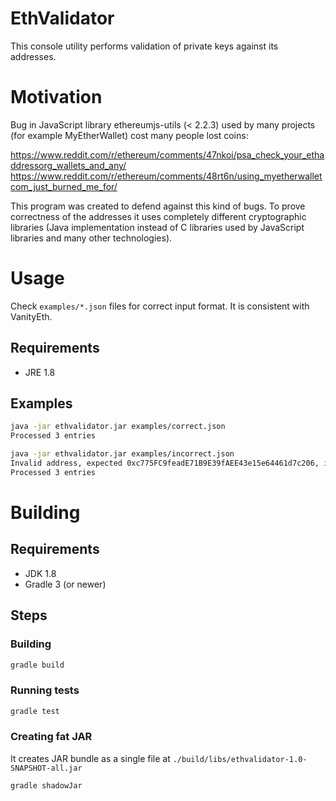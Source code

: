# EthValidator

This console utility performs validation of private keys against its addresses.

# Motivation

Bug in JavaScript library ethereumjs-utils (< 2.2.3) used by many projects (for example MyEtherWallet)
cost many people lost coins:

https://www.reddit.com/r/ethereum/comments/47nkoi/psa_check_your_ethaddressorg_wallets_and_any/
https://www.reddit.com/r/ethereum/comments/48rt6n/using_myetherwalletcom_just_burned_me_for/

This program was created to defend against this kind of bugs.
To prove correctness of the addresses it uses completely different cryptographic libraries (Java implementation instead of C libraries used by JavaScript libraries and many other technologies).

# Usage

Check `examples/*.json` files for correct input format. It is consistent with VanityEth.

## Requirements

- JRE 1.8

## Examples

```bash
java -jar ethvalidator.jar examples/correct.json
Processed 3 entries
```

```bash
java -jar ethvalidator.jar examples/incorrect.json
Invalid address, expected 0xc775FC9feadE71B9E39fAEE43e15e64461d7c206, instead got 0xdeadbeefeadE71B9E39fAEE43e15e64461d7c206
Processed 3 entries
```

# Building

## Requirements

- JDK 1.8
- Gradle 3 (or newer)

## Steps

### Building

```bash
gradle build
```

### Running tests

```bash
gradle test
```

### Creating fat JAR

It creates JAR bundle as a single file at `./build/libs/ethvalidator-1.0-SNAPSHOT-all.jar`

```bash
gradle shadowJar
```
